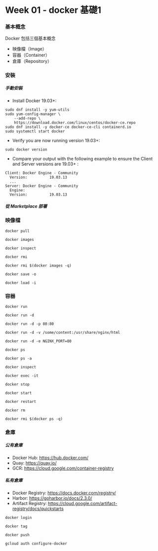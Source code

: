 # Week 01 - docker 基礎1


### 基本概念

Docker 包括三個基本概念
- 映像檔（Image）
- 容器（Container）
- 倉庫（Repository）

### 安裝

##### 手動安裝

- Install Docker 19.03+:
```
sudo dnf install -y yum-utils
sudo yum-config-manager \
    --add-repo \
    https://download.docker.com/linux/centos/docker-ce.repo
sudo dnf install -y docker-ce docker-ce-cli containerd.io
sudo systemctl start docker
```

- Verify you are now running version 19.03+:
```
sudo docker version
```

- Compare your output with the following example to ensure the Client and Server versions are 19.03+ :
```
Client: Docker Engine - Community
  Version:          19.03.13
  ...
Server: Docker Engine - Community
  Engine:
  Version:          19.03.13
```

##### 從 Marketplace 部署



### 映像檔

```
docker pull 
```

```
docker images
```

```
docker inspect
```

```
docker rmi
```

```
docker rmi $(docker images -q)
```

```
docker save -o 
```

```
docker load -i
```

### 容器


```
docker run
```

```
docker run -d
```

```
docker run -d -p 80:80
```

```
docker run -d -v /some/content:/usr/share/nginx/html
```

```
docker run -d -e NGINX_PORT=80
```

```
docker ps
```

```
docker ps -a
```

```
docker inspect
```

```
docker exec -it
```

```
docker stop
```

```
docker start
```

```
docker restart
```

```
docker rm
```

```
docker rmi $(docker ps -q)
```

### 倉庫

##### 公有倉庫

- Docker Hub: https://hub.docker.com/
- Quay: https://quay.io/
- GCR: https://cloud.google.com/container-registry

##### 私有倉庫

- Docker Registry: https://docs.docker.com/registry/
- Harbor: https://goharbor.io/docs/2.3.0/
- Artifact Registry: https://cloud.google.com/artifact-registry/docs/quickstarts

```
docker login
```

```
docker tag
```

```
docker push
```

```
gcloud auth configure-docker
```